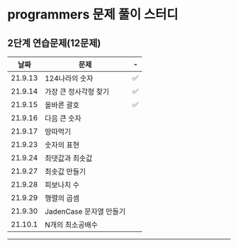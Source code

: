 # programmers 문제 풀이 스터디

## 2단계 연습문제(12문제)
|날짜|문제|-|
|--|--|--|
|21.9.13|124나라의 숫자|✅|
|21.9.14|가장 큰 정사각형 찾기|✅|
|21.9.15|올바른 괄호|✅|
|21.9.16|다음 큰 숫자||
|21.9.17|땅따먹기||
|21.9.23|숫자의 표현||
|21.9.24|최댓값과 최솟값||
|21.9.27|최솟값 만들기||
|21.9.28|피보나치 수||
|21.9.29|행렬의 곱셈||
|21.9.30|JadenCase 문자열 만들기||
|21.10.1|N개의 최소공배수||

---

